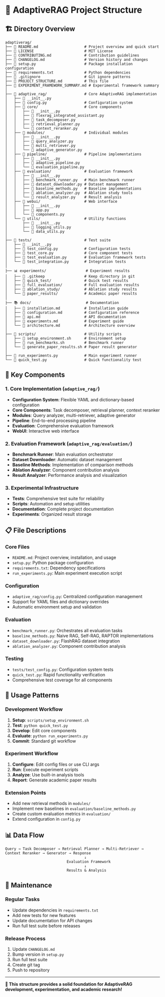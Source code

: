 # 📁 AdaptiveRAG Project Structure

## 🏗️ Directory Overview

```
adaptiverag/
├── 📄 README.md                     # Project overview and quick start
├── 📄 LICENSE                       # MIT License
├── 📄 CONTRIBUTING.md               # Contribution guidelines
├── 📄 CHANGELOG.md                  # Version history and changes
├── 📄 setup.py                      # Package installation configuration
├── 📄 requirements.txt              # Python dependencies
├── 📄 .gitignore                    # Git ignore patterns
├── 📄 PROJECT_STRUCTURE.md          # This file
├── 📄 EXPERIMENT_FRAMEWORK_SUMMARY.md # Experimental framework summary
│
├── 🧠 adaptive_rag/                 # Core AdaptiveRAG implementation
│   ├── 📄 __init__.py
│   ├── 📄 config.py                 # Configuration system
│   ├── 📁 core/                     # Core components
│   │   ├── 📄 __init__.py
│   │   ├── 📄 flexrag_integrated_assistant.py
│   │   ├── 📄 task_decomposer.py
│   │   ├── 📄 retrieval_planner.py
│   │   └── 📄 context_reranker.py
│   ├── 📁 modules/                  # Individual modules
│   │   ├── 📄 __init__.py
│   │   ├── 📄 query_analyzer.py
│   │   ├── 📄 multi_retriever.py
│   │   └── 📄 adaptive_generator.py
│   ├── 📁 pipeline/                 # Pipeline implementations
│   │   ├── 📄 __init__.py
│   │   ├── 📄 adaptive_pipeline.py
│   │   └── 📄 evaluation_pipeline.py
│   ├── 📁 evaluation/               # Evaluation framework
│   │   ├── 📄 __init__.py
│   │   ├── 📄 benchmark_runner.py   # Main benchmark runner
│   │   ├── 📄 dataset_downloader.py # Dataset management
│   │   ├── 📄 baseline_methods.py   # Baseline implementations
│   │   ├── 📄 ablation_analyzer.py  # Ablation study tools
│   │   └── 📄 result_analyzer.py    # Result analysis
│   ├── 📁 webui/                    # Web interface
│   │   ├── 📄 __init__.py
│   │   ├── 📄 app.py
│   │   └── 📄 components.py
│   └── 📁 utils/                    # Utility functions
│       ├── 📄 __init__.py
│       ├── 📄 logging_utils.py
│       └── 📄 data_utils.py
│
├── 🧪 tests/                        # Test suite
│   ├── 📄 __init__.py
│   ├── 📄 test_config.py            # Configuration tests
│   ├── 📄 test_core.py              # Core component tests
│   ├── 📄 test_evaluation.py        # Evaluation framework tests
│   └── 📄 test_integration.py       # Integration tests
│
├── 📊 experiments/                  # Experiment results
│   ├── 📄 .gitkeep                  # Keep directory in git
│   ├── 📁 quick_test/               # Quick test results
│   ├── 📁 full_evaluation/          # Full evaluation results
│   ├── 📁 ablation_study/           # Ablation study results
│   └── 📁 paper_results/            # Academic paper results
│
├── 📚 docs/                         # Documentation
│   ├── 📄 installation.md           # Installation guide
│   ├── 📄 configuration.md          # Configuration reference
│   ├── 📄 api.md                    # API documentation
│   ├── 📄 experiments.md            # Experiment guide
│   └── 📄 architecture.md           # Architecture overview
│
├── 🔧 scripts/                      # Utility scripts
│   ├── 📄 setup_environment.sh      # Environment setup
│   ├── 📄 run_benchmarks.sh         # Benchmark runner
│   └── 📄 generate_paper_results.sh # Paper result generator
│
├── 📄 run_experiments.py            # Main experiment runner
└── 📄 quick_test.py                 # Quick functionality test
```

## 🎯 Key Components

### 1. Core Implementation (`adaptive_rag/`)
- **Configuration System**: Flexible YAML and dictionary-based configuration
- **Core Components**: Task decomposer, retrieval planner, context reranker
- **Modules**: Query analyzer, multi-retriever, adaptive generator
- **Pipeline**: End-to-end processing pipeline
- **Evaluation**: Comprehensive evaluation framework
- **WebUI**: Interactive web interface

### 2. Evaluation Framework (`adaptive_rag/evaluation/`)
- **Benchmark Runner**: Main evaluation orchestrator
- **Dataset Downloader**: Automatic dataset management
- **Baseline Methods**: Implementation of comparison methods
- **Ablation Analyzer**: Component contribution analysis
- **Result Analyzer**: Performance analysis and visualization

### 3. Experimental Infrastructure
- **Tests**: Comprehensive test suite for reliability
- **Scripts**: Automation and setup utilities
- **Documentation**: Complete project documentation
- **Experiments**: Organized result storage

## 📋 File Descriptions

### Core Files
- `README.md`: Project overview, installation, and usage
- `setup.py`: Python package configuration
- `requirements.txt`: Dependency specifications
- `run_experiments.py`: Main experiment execution script

### Configuration
- `adaptive_rag/config.py`: Centralized configuration management
- Support for YAML files and dictionary overrides
- Automatic environment setup and validation

### Evaluation
- `benchmark_runner.py`: Orchestrates all evaluation tasks
- `baseline_methods.py`: Naive RAG, Self-RAG, RAPTOR implementations
- `dataset_downloader.py`: FlashRAG dataset integration
- `ablation_analyzer.py`: Component contribution analysis

### Testing
- `tests/test_config.py`: Configuration system tests
- `quick_test.py`: Rapid functionality verification
- Comprehensive test coverage for all components

## 🚀 Usage Patterns

### Development Workflow
1. **Setup**: `scripts/setup_environment.sh`
2. **Test**: `python quick_test.py`
3. **Develop**: Edit core components
4. **Evaluate**: `python run_experiments.py`
5. **Commit**: Standard git workflow

### Experiment Workflow
1. **Configure**: Edit config files or use CLI args
2. **Run**: Execute experiment scripts
3. **Analyze**: Use built-in analysis tools
4. **Report**: Generate academic paper results

### Extension Points
- Add new retrieval methods in `modules/`
- Implement new baselines in `evaluation/baseline_methods.py`
- Create custom evaluation metrics in `evaluation/`
- Extend configuration in `config.py`

## 📊 Data Flow

```
Query → Task Decomposer → Retrieval Planner → Multi-Retriever → Context Reranker → Generator → Response
                                    ↓
                            Evaluation Framework
                                    ↓
                            Results & Analysis
```

## 🔧 Maintenance

### Regular Tasks
- Update dependencies in `requirements.txt`
- Add new tests for new features
- Update documentation for API changes
- Run full test suite before releases

### Release Process
1. Update `CHANGELOG.md`
2. Bump version in `setup.py`
3. Run full test suite
4. Create git tag
5. Push to repository

---

**🎯 This structure provides a solid foundation for AdaptiveRAG development, experimentation, and academic research!**
